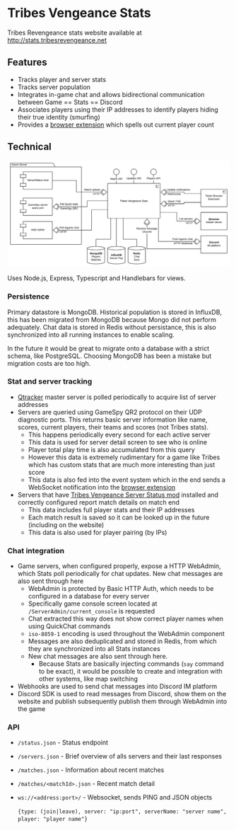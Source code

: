 # Tribes Vengeance Stats

Tribes Revengeance stats website available at http://stats.tribesrevengeance.net

## Features

- Tracks player and server stats
- Tracks server population
- Integrates in-game chat and allows bidirectional communication between Game == Stats == Discord
- Associates players using their IP addresses to identify players hiding their true identity (smurfing)
- Provides a [browser extension](http://stats.tribesrevengeance.net/extension) which spells out current player count

## Technical

![Components](/docs/components.svg)

Uses Node.js, Express, Typescript and Handlebars for views.

### Persistence

Primary datastore is MongoDB. Historical population is stored in InfluxDB, this has been migrated from MongoDB because Mongo did not perform adequately. Chat data is stored in Redis without persistance, this is also synchronized into all running instances to enable scaling.

In the future it would be great to migrate onto a database with a strict schema, like PostgreSQL. Choosing MongoDB has been a mistake but migration costs are too high.

### Stat and server tracking

- [Qtracker](https://www.qtracker.com/) master server is polled periodically to acquire list of server addresses
- Servers are queried using GameSpy QR2 protocol on their UDP diagnostic ports. This returns basic server information like name, scores, current players, their teams and scores (not Tribes stats).
  - This happens periodically every second for each active server
  - This data is used for server detail screen to see who is online
  - Player total play time is also accumulated from this query
  - However this data is extremely rudimentary for a game like Tribes which has custom stats that are much more interesting than just score
  - This data is also fed into the event system which in the end sends a WebSocket notification into the [browser extension](http://stats.tribesrevengeance.net/extension)
- Servers that have [Tribes Vengeance Server Status mod](https://github.com/jkelin/TribesVengeanceServerStatus) installed and correctly configured report match details on match end
  - This data includes full player stats and their IP addresses
  - Each match result is saved so it can be looked up in the future (including on the website)
  - This data is also used for player pairing (by IPs)

### Chat integration

- Game servers, when configured properly, expose a HTTP WebAdmin, which Stats poll periodically for chat updates. New chat messages are also sent through here
  - WebAdmin is protected by Basic HTTP Auth, which needs to be configured in a database for every server
  - Specifically game console screen located at `/ServerAdmin/current_console` is requested
  - Chat extracted this way does not show correct player names when using QuickChat commands
  - `iso-8859-1` encoding is used throughout the WebAdmin component
  - Messages are also deduplicated and stored in Redis, from which they are synchronized into all Stats instances
  - New chat messages are also sent through here.
    - Because Stats are basically injecting commands (`say` command to be exact), it would be possible to create and integration with other systems, like map switching
- Webhooks are used to send chat messages into Discord IM platform
- Discord SDK is used to read messages from Discord, show them on the website and publish subsequently publish them through WebAdmin into the game

### API

- `/status.json` - Status endpoint
- `/servers.json` - Brief overview of alls servers and their last responses
- `/matches.json` - Information about recent matches
- `/matches/<matchId>.json` - Recent match detail
- `ws://<address:port>/` - Websocket, sends PING and JSON objects

  `{type: (join|leave), server: "ip:port", serverName: "server name", player: "player name"}`
